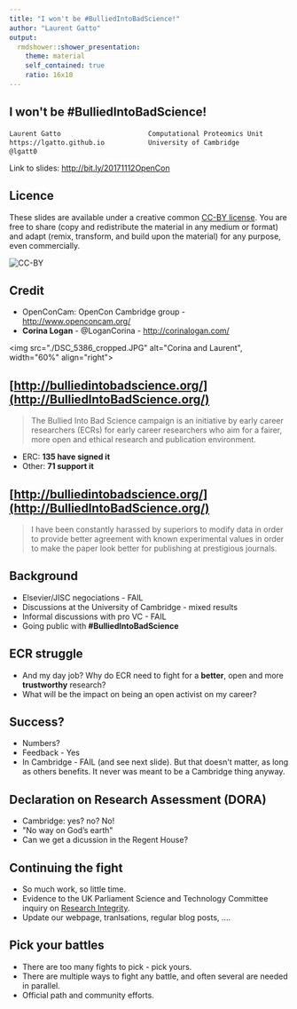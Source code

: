 ```yaml
---
title: "I won't be #BulliedIntoBadScience!"
author: "Laurent Gatto"
output:
  rmdshower::shower_presentation:
    theme: material
    self_contained: true
    ratio: 16x10
---
```


## I won't be #BulliedIntoBadScience!

```
Laurent Gatto                      Computational Proteomics Unit
https://lgatto.github.io           University of Cambridge
@lgatt0
```

Link to slides: http://bit.ly/20171112OpenCon

## Licence

These slides are available under a creative common
[CC-BY license](http://creativecommons.org/licenses/by/4.0/). You are
free to share (copy and redistribute the material in any medium or
format) and adapt (remix, transform, and build upon the material) for
any purpose, even commercially.

![CC-BY](/home/lg390/Pictures/cc1.jpg)

## Credit

- OpenConCam: OpenCon Cambridge group - http://www.openconcam.org/
- **Corina Logan** - @LoganCorina - http://corinalogan.com/

<img src="./DSC_5386_cropped.JPG" alt="Corina and Laurent", width="60%" align="right">

## [http://bulliedintobadscience.org/](http://BulliedIntoBadScience.org/)

> The Bullied Into Bad Science campaign is an initiative by early
  career researchers (ECRs) for early career researchers who aim for a
  fairer, more open and ethical research and publication environment.

- ERC: **135 have signed it**
- Other: **71 support it**

## [http://bulliedintobadscience.org/](http://BulliedIntoBadScience.org/)

> I have been constantly harassed by superiors to modify data in order
  to provide better agreement with known experimental values in order
  to make the paper look better for publishing at prestigious
  journals.

## Background

- Elsevier/JISC negociations - FAIL
- Discussions at the University of Cambridge - mixed results
- Informal discussions with pro VC - FAIL
- Going public with **#BulliedIntoBadScience**

## ECR struggle

- And my day job? Why do ECR need to fight for a **better**, open and
  more **trustworthy** research?
- What will be the impact on being an open activist on my career?

## Success?

- Numbers?
- Feedback - Yes
- In Cambridge - FAIL (and see next slide). But that doesn't matter,
  as long as others benefits. It never was meant to be a Cambridge
  thing anyway.

## Declaration on Research Assessment (DORA)

- Cambridge: yes? no? No! 
- "No way on God’s earth"
- Can we get a dicussion in the Regent House?

## Continuing the fight

- So much work, so little time.
- Evidence to the UK Parliament Science and Technology Committee
  inquiry on [Research
  Integrity](https://www.parliament.uk/business/committees/committees-a-z/commons-select/science-and-technology-committee/inquiries/parliament-2017/research-integrity-17-19/).
- Update our webpage, tranlsations, regular blog posts, ....

## Pick your battles

- There are too many fights to pick - pick yours.
- There are multiple ways to fight any battle, and often several are needed in parallel.
- Official path and community efforts.




